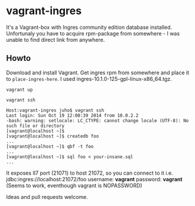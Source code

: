 vagrant-ingres
==============

It's a Vagrant-box with Ingres community edition database installed. Unfortunaly you have to acquire rpm-package from somewhere - I was unable to find direct link from anywhere.

## Howto ##

Download and install Vagrant. Get ingres rpm from somewhere and place it to `place-ingres-here`. I used ingres-10.1.0-125-gpl-linux-x86_64.tgz.

```
vagrant up
```

```
vagrant ssh
```

```
Host:vagrant-ingres juho$ vagrant ssh
Last login: Sun Oct 19 12:08:39 2014 from 10.0.2.2
-bash: warning: setlocale: LC_CTYPE: cannot change locale (UTF-8): No such file or directory
[vagrant@localhost ~]$ 
[vagrant@localhost ~]$ createdb foo
...
[vagrant@localhost ~]$ qbf -t foo
...
[vagrant@localhost ~]$ sql foo < your-insane.sql
...
```

It exposes II7 port (21071) to host 21072, so you can connect to it i.e. jdbc:ingres://localhost:21072/foo username: **vagrant** password: **vagrant** (Seems to work, eventhough vagrant is NOPASSWORD)

Ideas and pull requests welcome.

